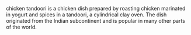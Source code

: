 chicken tandoori is a chicken dish prepared by roasting chicken marinated in yogurt and spices in a tandoori, a cylindrical clay oven. The dish originated from the Indian subcontinent and is popular in many other parts of the world.